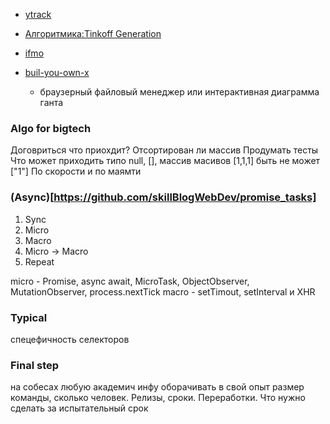 - [ytrack](https://yandex.ru/jobs/pages/frontend-interview?from=how_to_get)

- [Алгоритмика:Tinkoff Generation](https://ru.algorithmica.org/)
- [ifmo](https://neerc.ifmo.ru/wiki/index.php?title=%D0%97%D0%B0%D0%B3%D0%BB%D0%B0%D0%B2%D0%BD%D0%B0%D1%8F_%D1%81%D1%82%D1%80%D0%B0%D0%BD%D0%B8%D1%86%D0%B0)
- [buil-you-own-x](https://github.com/codecrafters-io/build-your-own-x)
	- браузерный файловый менеджер или интерактивная диаграмма ганта

### Algo for bigtech

Договриться что приохдит?
Отсортирован ли массив
Продумать тесты
Что может приходить типо null, [], массив масивов
	[1,1,1] быть не может
	["1"]
По скорости и по маямти

### (Async)[https://github.com/skillBlogWebDev/promise_tasks]

1. Sync
2. Micro
3. Macro
35. Micro -> Macro
4. Repeat

micro - Promise, async await, MicroTask, ObjectObserver, MutationObserver, process.nextTick
macro - setTimout, setInterval и XHR

### Typical 

спецефичность селекторов

### Final step

на собесах любую академич инфу оборачивать в свой опыт
размер команды, сколько человек. Релизы, сроки. Переработки. Что нужно сделать за испытательный срок